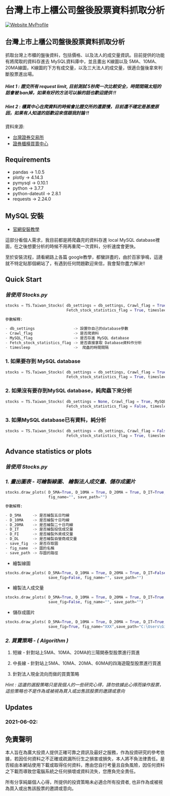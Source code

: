 # 台灣上市上櫃公司盤後股票資料抓取分析

[![Website MyProfile](https://img.shields.io/website/http/huggingface.co/transformers/index.html.svg?down_color=red&down_message=offline&up_message=online)](https://github.com/smalldan1022)




## 台灣上市上櫃公司盤後股票資料抓取分析

抓取台灣上市櫃的盤後資料，包括價格、以及法人的成交量資訊。目前提供的功能有將爬取的資料存進去 MySQL資料庫中，並且畫出 K線圖以及 5MA、10MA、20MA線圖，K線圖的下方有成交量，以及三大法人的成交量，很適合盤後拿來判斷股票進出場。

##### *Hint 1 : 證交所有 request limit, 目前測試 5秒爬一次比較安全，時間間隔太短的話會被 ban掉，如果有好的方法可以躲的話也歡迎提供 !!*
##### *Hint 2 : 櫃買中心在爬資料的時候會比證交所的還要慢，目前還不確定是甚麼原因，如果有人知道的話歡迎來信跟我討論 !!*


資料來源:

* [台灣證券交易所](https://www.twse.com.tw/zh/)
* [證券櫃檯買賣中心](https://www.tpex.org.tw/web/index.php?l=zh-tw)


## Requirements

* pandas             -> 1.0.5  
* plotly             -> 4.14.3
* pymysql            -> 0.10.1
* python             -> 3.7.7
* python-dateutil    -> 2.8.1
* requests           -> 2.24.0 

## MySQL 安裝


* [官網安裝教學](https://dev.mysql.com/doc/mysql-installation-excerpt/5.7/en/)
  
這部分看個人需求，我目前都是將爬蟲完的資料存進 local MySQL database裡面，在之後想要分析的時候不用再重爬一次資料，分析速度會更快。


至於安裝流程，請看網路上各篇 google教學，都蠻詳盡的，由於百家爭鳴，這邊就不特定貼那個網站了，有遇到任何問題歡迎來信，我會幫你盡力解決!!



## Quick Start

### *皆使用 Stocks.py*

``` python
stocks = TS.Taiwan_Stocks( db_settings = db_settings, Crawl_flag = True, MySQL_flag = True, 
                           Fetch_stock_statistics_flag = True, timesleep = 5)

參數解釋:

- db_settings                 -> 設置你自己的database參數
- Crawl_flag                  -> 是否爬資料 
- MySQL_flag                  -> 是否存進 MySQL database 
- Fetch_stock_statistics_flag -> 是否直接拿取 Database資料作分析
- timesleep                   ->  爬蟲的時間間隔

```

### 1.  如果要存到 MySQL database

``` python
stocks = TS.Taiwan_Stocks( db_settings = db_settings, Crawl_flag = True, MySQL_flag = True, 
                           Fetch_stock_statistics_flag = True, timesleep = 5)
```

### 2. 如果沒有要存到MySQL database，純爬蟲下來分析

``` python
stocks = TS.Taiwan_Stocks( db_settings = None, Crawl_flag = True, MySQL_flag = False, 
                           Fetch_stock_statistics_flag = False, timesleep = 5)
```
### 3. 如果MySQL database已有資料，純分析

``` python
stocks = TS.Taiwan_Stocks( db_settings = db_settings, Crawl_flag = False, MySQL_flag = False, 
                           Fetch_stock_statistics_flag = True, timesleep = 5)
```

## Advance statistics or plots

### *皆使用 Stocks.py*
### *1. 畫出圖表 - 可繪製線圖、 繪製法人成交量、儲存成圖片*

```python
stocks.draw_plots( D_5MA=True, D_10MA = True, D_20MA = True, D_IT=True, D_FI=True, D_DL=True, save_fig=False, 
                   fig_name="", save_path="")

參數解釋:

- D_5MA     -> 是否繪製五日均線
- D_10MA    -> 是否繪製十日均線
- D_20MA    -> 是否繪製二十日均線 
- D_IT      -> 是否繪製投信成交量
- D_FI      -> 是否繪製外資成交量
- D_DL      -> 是否繪製自營商成交量
- save_fig  -> 是否存取圖
- fig_name  -> 圖的名稱
- save_path -> 存圖的路徑
```

* 繪製線圖
```python
stocks.draw_plots( D_5MA=True, D_10MA = True, D_20MA = True, D_IT=False, D_FI=False, D_DL=False, 
                   save_fig=False, fig_name="", save_path="")

```

* 繪製法人成交量
```python
stocks.draw_plots( D_5MA=True, D_10MA = True, D_20MA = True, D_IT=True, D_FI=True, D_DL=True, 
                   save_fig=False, fig_name="", save_path="")

```

* 儲存成圖片
```python
stocks.draw_plots( D_5MA=True, D_10MA = True, D_20MA = True, D_IT=True, D_FI=True, D_DL=True, 
                   save_fig=True, fig_name="XXX",save_path="C:\Users\GitHub_projects\Side_project_1.stocks")

```
### *2. 買賣策略 - ( Algorithm )*


 1. 短線 - 針對站上5MA、10MA、20MA的三陽開泰型股票進行買進

 2. 中長線 - 針對站上5MA、10MA、20MA、60MA的四海遊龍型股票進行買進

 3. 針對法人現金流向而做的買賣策略


*Hint : 這邊的選股策略只是我個人的一些研究心得，請勿依據此心得而操作股票，這些策略也不是作為或被視為買入或出售該股票的邀請或意向* 


## Updates

### 2021-06-02:


## 免責聲明

本人旨在為廣大投資人提供正確可靠之資訊及最好之服務，作為投資研究的參考依據，若因任何資料之不正確或疏漏所衍生之損害或損失，本人將不負法律責任。是否經由本網站使用下載或取得任何資料，應由您自行考量且自負風險，因任何資料之下載而導致您電腦系統之任何損壞或資料流失，您應負完全責任。

所有分享純屬個人心得，所提供的投資策略未必適合所有投資者, 也非作為或被視為買入或出售該股票的邀請或意向。



